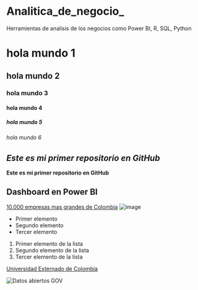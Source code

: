 # Analitica_de_negocio_
Herramientas de analisis de los negocios como Power BI, R, SQL, Python

# hola mundo 1
## hola mundo 2
### hola mundo 3
#### hola mundo 4
##### hola mundo 5
###### hola mundo 6

## *Este es mi primer repositorio en GitHub*
**Este es mi primer repositorio en GitHub**

## Dashboard en Power BI 
[10.000 empresas mas grandes de Colombia](https://drive.google.com/drive/folders/1-xAGDXSV8M6T0NrmgIpsa91aDqCnt8La?usp=drive_link)
![image](https://github.com/user-attachments/assets/fc607669-4830-4950-990d-d0394398ab91)


* Primer elemento
* Segundo elemento
* Tercer elemento

1. Primer elemento de la lista
2. Segundo elemento de la lista
3. Tercer elemento de la lista

[Universidad Externado de Colombia](https://www.uexternado.edu.co/)

![Datos abiertos GOV](https://govco-prod-webutils.s3.amazonaws.com/uploads/2022-12-13/d50f15a1-7851-407a-98c4-5bb14ee301ae-1imagen_noticia.svg)
